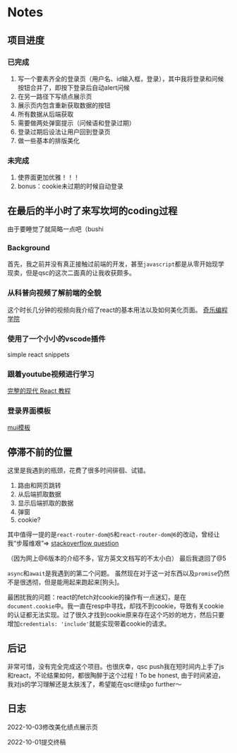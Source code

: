 # Notes

## 项目进度
### 已完成
1. 写一个要素齐全的登录页（用户名、id输入框，登录），其中我将登录和问候按钮合并了，即按下登录后自动alert问候
2. 在另一路径下写绩点展示页
3. 展示页内包含重新获取数据的按钮
4. 所有数据从后端获取
5. 需要做两处弹窗提示（问候语和登录过期）
6. 登录过期后设法让用户回到登录页
7. 做一些基本的排版美化

### 未完成
1. 使界面更加优雅！！！
2. bonus：cookie未过期的时候自动登录

## 在最后的半小时了来写坎坷的coding过程
由于要睡觉了就简略一点吧（bushi

### Background
首先，我之前并没有真正接触过前端的开发，甚至`javascript`都是从零开始现学现卖，但是qsc的这次二面真的让我收获颇多。

### 从科普向视频了解前端的全貌
这个时长几分钟的视频向我介绍了react的基本用法以及如何美化页面。
[奇乐编程学院](https://www.bilibili.com/video/BV1ZL4y1p7Ds/?spm_id_from=333.337.search-card.all.click&vd_source=df203f281c982df7abeb5fe4838d89e8)

### 使用了一个小小的vscode插件
simple react snippets

### 跟着youtube视频进行学习
[完整的现代 React 教程](https://www.bilibili.com/video/BV1Me4y1h7bQ?p=1&vd_source=df203f281c982df7abeb5fe4838d89e8)

### 登录界面模板
[mui模板](https://github.com/mui/material-ui/tree/v5.10.6/docs/data/material/getting-started/templates/sign-in)

## 停滞不前的位置
这里是我遇到的瓶颈，花费了很多时间徘徊、试错。
1. 路由和网页跳转
2. 从后端抓取数据
3. 显示后端抓取的数据
4. 弹窗
5. cookie?

其中值得一提的是`react-router-dom@5`和`react-router-dom@6`的改动，曾经让我“步履维艰”=>
[stackoverflow question](https://stackoverflow.com/questions/70751309/export-switch-imported-as-switch-was-not-found-in-react-router-dom)

（因为网上@6版本的介绍不多，官方英文文档写的不太小白）
最后我退回了@5

`async`和`await`是我遇到的第二个问题。
虽然现在对于这一对东西以及`promise`仍然不是很透彻，但是能用起来跑起来[狗头]。

最困扰我的问题：react的fetch对cookie的操作有一点迷幻，是在`document.cookie`中。我一直在resp中寻找，却找不到cookie，导致有关cookie的认证都无法实现。过了很久才找到cookie原来存在这个巧妙的地方，然后只要增加`credentials: 'include'`就能实现带着cookie的请求。

## 后记
非常可惜，没有完全完成这个项目。也很庆幸，qsc push我在短时间内上手了js和react，不论结果如何，都很陶醉于这个过程！To be honest, 由于时间紧迫，我对js的学习理解还是太肤浅了，希望能在qsc继续go further～

## 日志
2022-10-03修改美化绩点展示页

2022-10-01提交终稿